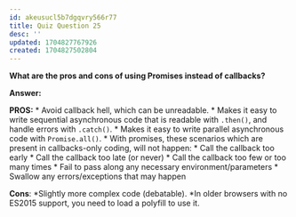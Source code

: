 ```yaml
---
id: akeusucl5b7dgqvry566r77
title: Quiz Question 25
desc: ''
updated: 1704827767926
created: 1704827502804
---
```

**What are the pros and cons of using Promises instead of callbacks?**

**Answer:**

**PROS:**
    * Avoid callback hell, which can be unreadable.
    * Makes it easy to write sequential asynchronous code that is readable with `.then()`, and handle errors with `.catch()`.
    * Makes it easy to write parallel asynchronous code with `Promise.all()`.
    * With promises, these scenarios which are present in callbacks-only coding, will not happen:
        * Call the callback too early
        * Call the callback too late (or never)
        * Call the callback too few or too many times
        * Fail to pass along any necessary environment/parameters
        * Swallow any errors/exceptions that may happen
    
**Cons**:
    *Slightly more complex code (debatable).
    *In older browsers with no ES2015 support, you need to load a polyfill to use it.
